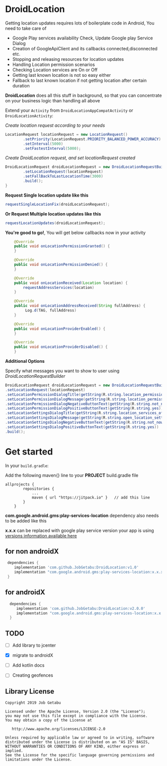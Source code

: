 # DroidLocation

Getting location updates requires lots of boilerplate code in Android, You need to take care of
- Google Play services availability Check, Update Google play Service Dialog
- Creation of GoogleApiClient and its callbacks connected,disconnected etc.
- Stopping and releasing resources for location updates
- Handling Location permission scenarios
- Checking Location services are On or Off
- Getting last known location is not so easy either
- Fallback to last known location if not getting location after certain duration

**DroidLocation** does all this stuff in background, so that you can concentrate on your business logic than handling all above

Extend your `Activity` from `DroidLocationAppCompatActivity` or `DroidLocationActivity`:

*Create location request according to your needs*

```java
LocationRequest locationRequest = new LocationRequest()
        .setPriority(LocationRequest.PRIORITY_BALANCED_POWER_ACCURACY)
        .setInterval(5000)
        .setFastestInterval(5000);
```                        
*Create DroidLocation request, and set locationRequest created*
```java
DroidLocationRequest droidLocationRequest = new DroidLocationRequestBuilder()
        .setLocationRequest(locationRequest)
        .setFallBackToLastLocationTime(3000)
        .build();
}
```
**Request Single location update like this**
```java
requestSingleLocationFix(droidLocationRequest);
```
**Or Request Multiple location updates like this**
```java
requestLocationUpdates(droidLocationRequest);
```

**You're good to go!**, You will get below callbacks now in your activity

```java
    @Override
    public void onLocationPermissionGranted() {
    }

    @Override
    public void onLocationPermissionDenied() {
    }

    @Override
    public void onLocationReceived(Location location) {
        requestAddressServices(location)
    }

    @Override
    public void onLocationAddressReceived(String fullAddress) {
         Log.d(TAG, fullAddress)
    }

    @Override
    public void onLocationProviderEnabled() {
    }

    @Override
    public void onLocationProviderDisabled() {
    }
```

**Additional Options**

Specify what messages you want to show to user using *DroidLocationRequestBuilder*
```java
DroidLocationRequest droidLocationRequest = new DroidLocationRequestBuilder()
.setLocationRequest(locationRequest)
.setLocationPermissionDialogTitle(getString(R.string.location_permission_dialog_title))
.setLocationPermissionDialogMessage(getString(R.string.location_permission_dialog_message))
.setLocationPermissionDialogNegativeButtonText(getString(R.string.not_now))
.setLocationPermissionDialogPositiveButtonText(getString(R.string.yes))
.setLocationSettingsDialogTitle(getString(R.string.location_services_off))
.setLocationSettingsDialogMessage(getString(R.string.open_location_settings))
.setLocationSettingsDialogNegativeButtonText(getString(R.string.not_now))
.setLocationSettingsDialogPositiveButtonText(getString(R.string.yes))
.build();
```




# Get started 

In your `build.gradle`:

Add the following maven{} line to your **PROJECT** build.gradle file

```
allprojects {
		repositories {
			...
			maven { url "https://jitpack.io" }   // add this line
		}
	}
```

**com.google.android.gms:play-services-location** dependency also needs to be added like this

**x.x.x** can be replaced with google play service version your app is using [versions information available here](https://developers.google.com/android/guides/releases) 

## for non androidX
```gradle
 dependencies {
    implementation 'com.github.JobGetabu:DroidLocation:v1.0'
    implementation "com.google.android.gms:play-services-location:x.x.x"
 }
```

 ## for androidX
```gradle
  dependencies {
     implementation 'com.github.JobGetabu:DroidLocation:v2.0.0'
     implementation "com.google.android.gms:play-services-location:x.x.x"
  }
```

## TODO 

- [ ] Add library to jcenter
- [x] migrate to androidX
- [ ] Add kotlin docs
- [ ] Creating geofences



## Library License

    Copyright 2019 Job Getabu

    Licensed under the Apache License, Version 2.0 (the "License");
    you may not use this file except in compliance with the License.
    You may obtain a copy of the License at

       http://www.apache.org/licenses/LICENSE-2.0

    Unless required by applicable law or agreed to in writing, software
    distributed under the License is distributed on an "AS IS" BASIS,
    WITHOUT WARRANTIES OR CONDITIONS OF ANY KIND, either express or implied.
    See the License for the specific language governing permissions and
    limitations under the License.
